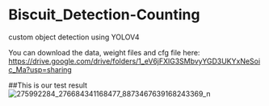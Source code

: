 # Biscuit_Detection-Counting
custom object detection using YOLOV4



You can download the data, weight files and cfg file here:
https://drive.google.com/drive/folders/1_eV6jFXlG3SMbvyYGD3UKYxNeSoic_Ma?usp=sharing


##This is our test result
![275992284_276684341168477_8873467639168243369_n](https://user-images.githubusercontent.com/34482488/159629998-0dca567e-b4c7-4183-91d4-4ceaedcbb26a.jpg)
